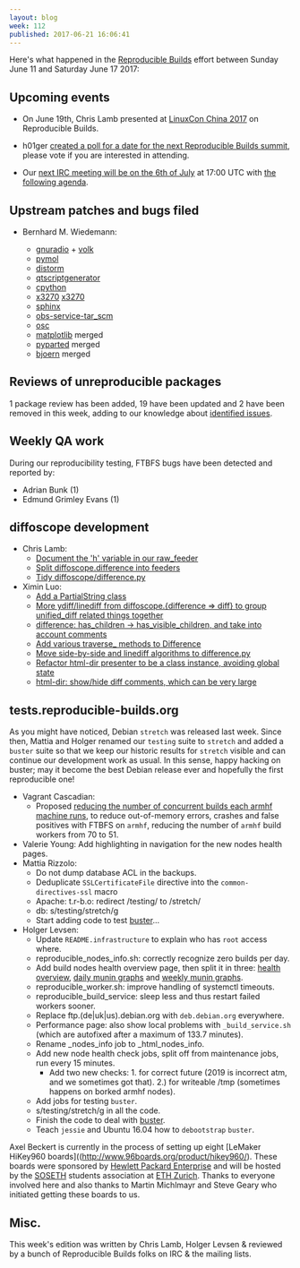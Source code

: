 ```yaml
---
layout: blog
week: 112
published: 2017-06-21 16:06:41
---
```


Here's what happened in the [Reproducible Builds](https://reproducible-builds.org) effort between Sunday June 11 and Saturday June 17 2017:

Upcoming events
---------------

- On June 19th, Chris Lamb presented at [LinuxCon China 2017](https://www.lfasiallc.com/linuxcon-containercon-cloudopen-china) on Reproducible Builds.

- h01ger [created a poll for a date for the next Reproducible Builds summit](https://framadate.org/GRiauaLT94hi7lYm), please vote if you are interested in attending.

- Our [next IRC meeting will be on the 6th of July](http://lists.alioth.debian.org/pipermail/reproducible-builds/Week-of-Mon-20170529/008785.html) at 17:00 UTC with [the following agenda](https://pad.riseup.net/p/reproducible-irc-meeting-10).


Upstream patches and bugs filed
-------------------------------

* Bernhard M. Wiedemann:

  * [gnuradio](https://github.com/gnuradio/gnuradio/pull/1322) + [volk](https://github.com/gnuradio/volk/pull/116)
  * [pymol](https://sourceforge.net/p/pymol/patches/12/)
  * [distorm](https://github.com/gdabah/distorm/pull/116)
  * [qtscriptgenerator](https://github.com/qt-labs/qtscriptgenerator/pull/1)
  * [cpython](https://github.com/python/cpython/pull/2263)
  * [x3270](https://sourceforge.net/p/x3270/code/merge-requests/1/) [x3270](https://sourceforge.net/p/x3270/code/merge-requests/2/)
  * [sphinx](https://github.com/sphinx-doc/sphinx/pull/3882)
  * [obs-service-tar_scm](https://github.com/openSUSE/obs-service-tar_scm/pull/168)
  * [osc](https://github.com/openSUSE/osc/pull/300)
  * [matplotlib](https://github.com/matplotlib/matplotlib/pull/8747) merged
  * [pyparted](https://github.com/rhinstaller/pyparted/pull/39) merged
  * [bjoern](https://github.com/jonashaag/bjoern/pull/102) merged

Reviews of unreproducible packages
----------------------------------

1 package review has been added, 19 have been updated and 2 have been removed in this week,
adding to our knowledge about [identified issues](https://tests.reproducible-builds.org/debian/index_issues.html).

Weekly QA work
--------------

During our reproducibility testing, FTBFS bugs have been detected and reported by:

 - Adrian Bunk (1)
 - Edmund Grimley Evans (1)

diffoscope development
----------------------

- Chris Lamb:
  - [Document the 'h' variable in our raw\_feeder](https://salsa.debian.org/reproducible-builds/diffoscope/commit/ad28ed3)
  - [Split diffoscope.difference into feeders](https://salsa.debian.org/reproducible-builds/diffoscope/commit/5efe539)
  - [Tidy diffoscope/difference.py](https://salsa.debian.org/reproducible-builds/diffoscope/commit/04008ee)
- Ximin Luo:
  - [Add a PartialString class](https://salsa.debian.org/reproducible-builds/diffoscope/commit/8051d6f)
  - [More ydiff/linediff from diffoscope.{difference => diff} to group unified\_diff related things together](https://salsa.debian.org/reproducible-builds/diffoscope/commit/56fcdec)
  - [difference: has\_children -> has\_visible\_children, and take into account comments](https://salsa.debian.org/reproducible-builds/diffoscope/commit/4afa1cc)
  - [Add various traverse\_ methods to Difference](https://salsa.debian.org/reproducible-builds/diffoscope/commit/f19e1ed)
  - [Move side-by-side and linediff algorithms to difference.py](https://salsa.debian.org/reproducible-builds/diffoscope/commit/d5b71fa)
  - [Refactor html-dir presenter to be a class instance, avoiding global state](https://salsa.debian.org/reproducible-builds/diffoscope/commit/2a0314c)
  - [html-dir: show/hide diff comments, which can be very large](https://salsa.debian.org/reproducible-builds/diffoscope/commit/bbfbe91)

tests.reproducible-builds.org
-----------------------------

As you might have noticed, Debian `stretch` was released last week. Since then, Mattia and Holger renamed our `testing` suite to `stretch` and added a `buster` suite so that we keep our historic results for `stretch` visible and can continue our development work as usual. In this sense, happy hacking on buster; may it become the best Debian release ever and hopefully the first reproducible one!

- Vagrant Cascadian:
  - Proposed [reducing the number of concurrent builds each armhf machine runs](https://bugs.debian.org/864686),
    to reduce out-of-memory errors, crashes and false positives with FTBFS
    on     `armhf`, reducing the number of `armhf` build workers from 70 to 51.
- Valerie Young: Add highlighting in navigation for the new nodes health pages.
- Mattia Rizzolo:
  - Do not dump database ACL in the backups.
  - Deduplicate `SSLCertificateFile` directive into the `common-directives-ssl` macro
  - Apache: t.r-b.o: redirect /testing/ to /stretch/
  - db: s/testing/stretch/g
  - Start adding code to test [buster](https://tests.reproducible-builds.org/debian/buster/index_suite_amd64_stats.html)...
- Holger Levsen:
  - Update `README.infrastructure` to explain who has `root` access where.
  - reproducible_nodes_info.sh: correctly recognize zero builds per day.
  - Add build nodes health overview page, then split it in three: [health overview](https://tests.reproducible-builds.org/debian/index_nodes_health.html), [daily munin graphs](https://tests.reproducible-builds.org/debian/index_nodes_daily_graphs.html) and [weekly munin graphs](https://tests.reproducible-builds.org/debian/index_nodes_weekly_graphs.html).
  - reproducible_worker.sh: improve handling of systemctl timeouts.
  - reproducible_build_service: sleep less and thus restart failed workers sooner.
  - Replace ftp.(de|uk|us).debian.org with `deb.debian.org` everywhere.
  - Performance page: also show local problems with `_build_service.sh` (which are autofixed after a maximum of 133.7 minutes).
  - Rename _nodes_info job to _html_nodes_info.
  - Add new node health check jobs, split off from maintenance jobs, run every 15 minutes.
    - Add two new checks: 1. for correct future (2019 is incorrect atm, and we sometimes got that). 2.) for writeable /tmp (sometimes happens on borked armhf nodes).
  - Add jobs for testing `buster`.
  - s/testing/stretch/g in all the code.
  - Finish the code to deal with [buster](https://tests.reproducible-builds.org/debian/buster/index_suite_amd64_stats.html).
  - Teach `jessie` and Ubuntu 16.04 how to `debootstrap` `buster`.

Axel Beckert is currently in the process of setting up eight [LeMaker HiKey960 boards]((http://www.96boards.org/product/hikey960/). These boards were sponsored by [Hewlett Packard Enterprise](https://www.hpe.com/) and will be hosted by the [SOSETH](https://sos.ethz.ch/) students association at [ETH Zurich](https://www.ethz.ch/). Thanks to everyone involved here and also thanks to Martin Michlmayr and Steve Geary who initiated getting these boards to us.


Misc.
-----

This week's edition was written by Chris Lamb, Holger Levsen & reviewed by a bunch of Reproducible Builds folks on IRC & the mailing lists.

